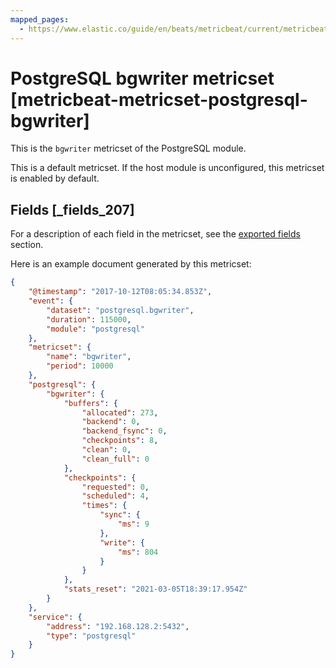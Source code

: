 ```yaml
---
mapped_pages:
  - https://www.elastic.co/guide/en/beats/metricbeat/current/metricbeat-metricset-postgresql-bgwriter.html
---
```


# PostgreSQL bgwriter metricset [metricbeat-metricset-postgresql-bgwriter]

This is the `bgwriter` metricset of the PostgreSQL module.

This is a default metricset. If the host module is unconfigured, this metricset is enabled by default.

## Fields [_fields_207]

For a description of each field in the metricset, see the [exported fields](/reference/metricbeat/exported-fields-postgresql.md) section.

Here is an example document generated by this metricset:

```json
{
    "@timestamp": "2017-10-12T08:05:34.853Z",
    "event": {
        "dataset": "postgresql.bgwriter",
        "duration": 115000,
        "module": "postgresql"
    },
    "metricset": {
        "name": "bgwriter",
        "period": 10000
    },
    "postgresql": {
        "bgwriter": {
            "buffers": {
                "allocated": 273,
                "backend": 0,
                "backend_fsync": 0,
                "checkpoints": 8,
                "clean": 0,
                "clean_full": 0
            },
            "checkpoints": {
                "requested": 0,
                "scheduled": 4,
                "times": {
                    "sync": {
                        "ms": 9
                    },
                    "write": {
                        "ms": 804
                    }
                }
            },
            "stats_reset": "2021-03-05T18:39:17.954Z"
        }
    },
    "service": {
        "address": "192.168.128.2:5432",
        "type": "postgresql"
    }
}
```



